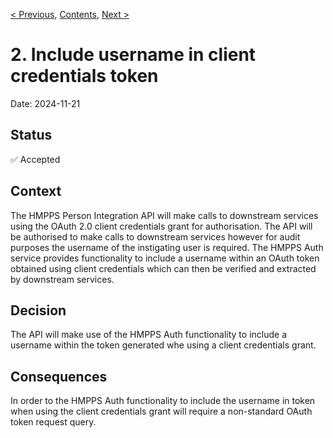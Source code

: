 [< Previous](0001-structure-packages-by-api-version.md),
[Contents](README.md),
[Next >](0003-limit-v1-patch-endpoints-to-one-field-per-request.md)



# 2. Include username in client credentials token

Date: 2024-11-21

## Status

✅ Accepted

## Context

The HMPPS Person Integration API will make calls to downstream services using the OAuth 2.0 client credentials grant for authorisation.
The API will be authorised to make calls to downstream services however for audit purposes the username of the instigating user is required.
The HMPPS Auth service provides functionality to include a username within an OAuth token obtained using client credentials which can then be
verified and extracted by downstream services.

## Decision

The API will make use of the HMPPS Auth functionality to include a username within the token generated whe using a client credentials grant.

## Consequences

In order to the HMPPS Auth functionality to include the username in token when using the client credentials grant will require a non-standard
OAuth token request query.
